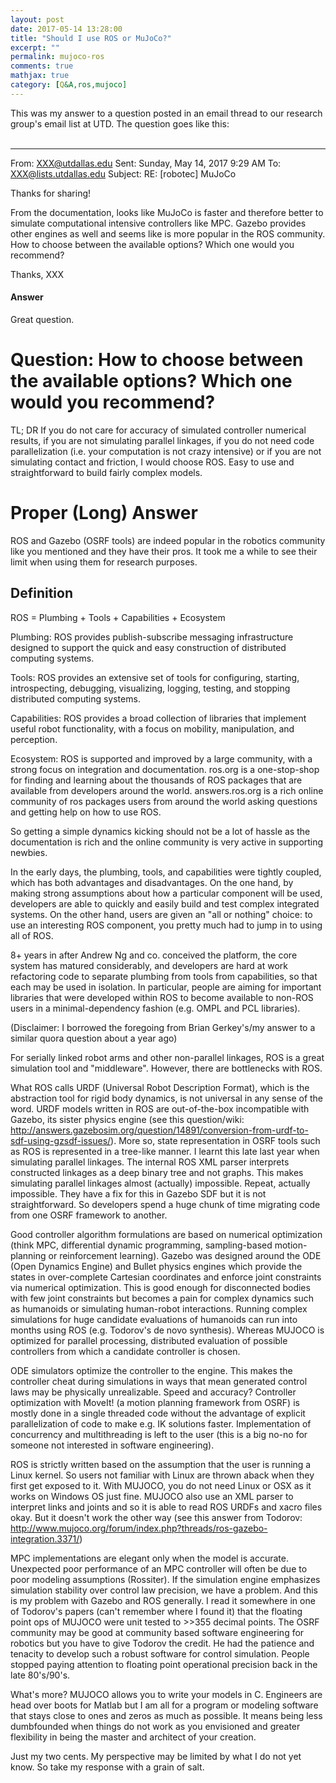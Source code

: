 ```yaml
---
layout: post
date: 2017-05-14 13:28:00
title: "Should I use ROS or MuJoCo?"
excerpt: ""
permalink: mujoco-ros
comments: true
mathjax: true
category: [Q&A,ros,mujoco]
---
```


This was my answer to a question posted in an email thread to our research group's email list at UTD. The question goes like this:
<br></br>
________________________________________
From: XXX@utdallas.edu
Sent: Sunday, May 14, 2017 9:29 AM
To: XXX@lists.utdallas.edu
Subject: RE: [robotec] MuJoCo

Thanks for sharing!

From the documentation, looks like MuJoCo is faster and therefore better to simulate computational intensive controllers like MPC. Gazebo provides other engines as well and seems like is more popular in the ROS community. How to choose between the available options? Which one would you recommend?

Thanks,
XXX

#### Answer

Great question.

Question: How to choose between the available options? Which one would you recommend?
=======================================================

TL; DR
If you do not care for accuracy of simulated controller numerical results, if you are not simulating parallel linkages, if you do not need code parallelization (i.e. your computation is not crazy intensive) or if you are not simulating contact and friction, I would choose ROS. Easy to use and straightforward to build fairly complex models.  


Proper (Long) Answer
==========================================================
ROS and Gazebo (OSRF tools) are indeed popular in the robotics community like you mentioned and they have their pros. It took me a while to see their limit when using them for research purposes.

Definition
-------------
ROS = Plumbing + Tools + Capabilities + Ecosystem

Plumbing: ROS provides publish-subscribe messaging infrastructure designed to support the quick and easy construction of distributed computing systems.

Tools: ROS provides an extensive set of tools for configuring, starting, introspecting, debugging, visualizing, logging, testing, and stopping distributed computing systems.

Capabilities: ROS provides a broad collection of libraries that implement useful robot functionality, with a focus on mobility, manipulation, and perception.

Ecosystem: ROS is supported and improved by a large community, with a strong focus on integration and documentation. ros.org is a one-stop-shop for finding and learning about the thousands of ROS packages that are available from developers around the world. answers.ros.org is a rich online community of ros packages users from around the world asking questions and getting help on how to use ROS.

So getting a simple dynamics kicking should not be a lot of hassle as the documentation is rich and the online community is very active in supporting newbies.

In the early days, the plumbing, tools, and capabilities were tightly coupled, which has both advantages and disadvantages. On the one hand, by making strong assumptions about how a particular component will be used, developers are able to quickly and easily build and test complex integrated systems. On the other hand, users are given an "all or nothing" choice: to use an interesting ROS component, you pretty much had to jump in to using all of ROS.

8+ years in after Andrew Ng and co. conceived the platform, the core system has matured considerably, and developers are hard at work refactoring code to separate plumbing from tools from capabilities, so that each may be used in isolation. In particular, people are aiming for important libraries that were developed within ROS to become available to non-ROS users in a minimal-dependency fashion (e.g. OMPL and PCL libraries).

(Disclaimer: I  borrowed  the foregoing from Brian Gerkey's/my answer to a similar quora question about a year ago)

For serially linked robot arms and other non-parallel linkages, ROS is a great simulation tool and "middleware".  However, there are bottlenecks with ROS.

What ROS calls URDF (Universal Robot Description Format), which is the abstraction tool for rigid body dynamics, is not universal in any sense of the word. URDF models written in ROS are  out-of-the-box incompatible with Gazebo, its sister physics engine (see this question/wiki: http://answers.gazebosim.org/question/14891/conversion-from-urdf-to-sdf-using-gzsdf-issues/).  More so, state representation in OSRF tools such as ROS is represented in a tree-like manner. I learnt this late last year when simulating parallel linkages. The internal ROS XML  parser interprets constructed linkages as a deep binary tree and not graphs. This makes  simulating parallel linkages almost (actually) impossible. Repeat, actually impossible. They have a fix for this in Gazebo SDF but it is not straightforward. So developers spend a huge chunk of time migrating code from one OSRF framework to another.

Good controller algorithm formulations are based on numerical optimization (think MPC, differential dynamic programming, sampling-based motion-planning or reinforcement learning). Gazebo was designed around the ODE (Open Dynamics Engine) and Bullet physics engines which provide the states in over-complete Cartesian coordinates and enforce joint constraints via numerical optimization. This is good enough for disconnected bodies with few joint constraints but becomes a pain for complex dynamics such as humanoids or simulating human-robot interactions. Running complex simulations for huge candidate evaluations of humanoids can run into months using ROS (e.g. Todorov's de novo synthesis). Whereas MUJOCO is optimized for parallel processing, distributed evaluation of possible controllers from which a candidate controller is chosen.

ODE simulators optimize the controller to the engine. This makes the controller cheat during simulations in ways that mean generated control laws may be physically unrealizable. Speed and accuracy? Controller optimization with MoveIt! (a motion planning framework from OSRF) is mostly done in a single threaded code without the advantage of explicit parallelization of code to make e.g. IK solutions faster. Implementation of concurrency and multithreading is left to the user (this is a big no-no for someone not interested in software engineering).

ROS is strictly written based on the assumption that the user is running a Linux kernel. So users not familiar with Linux are thrown aback when they first get exposed to it. With MUJOCO, you do not need Linux or OSX as it works on Windows OS just fine. MUJOCO also use an XML parser to interpret links and joints and so it is able to read ROS URDFs and xacro files okay. But it doesn't work the other way (see this answer from Todorov: http://www.mujoco.org/forum/index.php?threads/ros-gazebo-integration.3371/)

MPC implementations are elegant only when the model is accurate. Unexpected poor performance of an MPC controller will often be due to poor modeling assumptions (Rossiter).  If the simulation engine emphasizes simulation stability over control law precision, we have a problem.  And this is my problem with Gazebo and ROS generally. I read it somewhere in one of Todorov's papers (can't remember where I found it) that the floating point ops of MUJOCO were unit tested to >>355 decimal points. The OSRF community may be good at community based software engineering for robotics but you have to give Todorov the credit. He had the patience and tenacity to develop such a robust software for control simulation. People stopped paying attention to floating point operational precision back in the late 80's/90's.

What's more? MUJOCO allows you to write your models in C. Engineers are head over boots for Matlab but I am all for a program or modeling software that stays close to ones and zeros as much as possible. It means being less dumbfounded when things do not work as you envisioned and greater flexibility in being the master and architect of your creation.

Just my two cents. My perspective may be limited by what I do not yet know. So take my response with a grain of salt.
